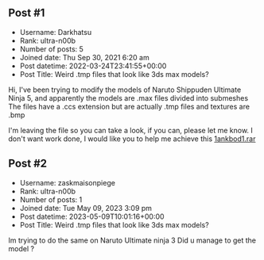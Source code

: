 ## Post #1
- Username: Darkhatsu
- Rank: ultra-n00b
- Number of posts: 5
- Joined date: Thu Sep 30, 2021 6:20 am
- Post datetime: 2022-03-24T23:41:55+00:00
- Post Title: Weird .tmp files that look like 3ds max models?

Hi,
I've been trying to modify the models of Naruto Shippuden Ultimate Ninja 5, and apparently the models are .max files divided into submeshes
The files have a .ccs extension but are actually .tmp files and textures are .bmp

I'm leaving the file so you can take a look, if you can, please let me know. I don't want work done, I would like you to help me achieve this
[1ankbod1.rar](https://xentaxbackup.github.io/file/22009_1ankbod1.rar)
## Post #2
- Username: zaskmaisonpiege
- Rank: ultra-n00b
- Number of posts: 1
- Joined date: Tue May 09, 2023 3:09 pm
- Post datetime: 2023-05-09T10:01:16+00:00
- Post Title: Weird .tmp files that look like 3ds max models?

Im trying to do the same on Naruto Ultimate ninja 3 Did u manage to get the model ?
